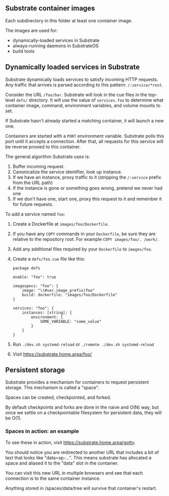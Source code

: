 ## Substrate container images

Each subdirectory in this folder at least one container image.

The images are used for:
- dynamically-loaded services in Substrate
- always-running daemons in SubstrateOS
- build tools

## Dynamically loaded services in Substrate

Substrate dynamically loads services to satisfy incoming HTTP requests. Any traffic that arrives is parsed according to this pattern: `/:service/*rest`.

Consider the URL `/foo/bar`. Substrate will look in the cue files in the top-level `defs/` directory. It will use the value of `services.foo` to determine what container image, command, environment variables, and volume mounts to set.

If Substrate hasn't already started a matching container, it will launch a new one.

Containers are started with a `PORT` environment variable. Substrate polls this port until it accepts a connection. After that, all requests for this service will be reverse proxied to this container.

The general algorithm Substrate uses is:

1. Buffer incoming request.
2. Canonicalize the service identifier, look up instance.
3. If we have an instance, proxy traffic to it (stripping the `/:service` prefix from the URL path)
4. If the instance is gone or something goes wrong, pretend we never had one
5. If we don't have one, start one, proxy this request to it and remember it for future requests.

To add a service named `foo`:

1. Create a Dockerfile at `images/foo/Dockerfile`.
2. If you have any `COPY` commands in your `Dockerfile`, be sure they are relative to the repository root. For example `COPY images/foo/. /work/`.
2. Add any additional files required by your `Dockerfile` to `images/foo`.
3. Create a `defs/foo.cue` file like this:

    ```
    package defs

    enable: "foo": true

    imagespecs: "foo": {
        image: "\(#var.image_prefix)foo"
        build: dockerfile: "images/foo/Dockerfile"
    }

    services: "foo": {
        instances: [string]: {
            environment: {
                SOME_VARIABLE: "some_value"
            }
        }
    }
    ```

4. Run `./dev.sh systemd-reload` or `./remote ./dev.sh systemd-reload`
5. Visit https://substrate.home.arpa/foo/

## Persistent storage

Substrate provides a mechanism for containers to request persistent storage. This mechanism is called a "space".

Spaces can be created, checkpointed, and forked.

By default checkpoints and forks are done in the naive and O(N) way, but once we settle on a checkpointable filesystem for persistent data, they will be O(1).

### Spaces in action: an example

To see these in action, visit https://substrate.home.arpa/gotty.

You should notice you are redirected to another URL that includes a bit of text that looks like "data=sp-...". This means substrate has allocated a space and aliased it to the "data" slot in the container.

You can visit this new URL in multiple browsers and see that each connection is to the same container instance.

Anything stored in /spaces/data/tree will survive that container's restart.
